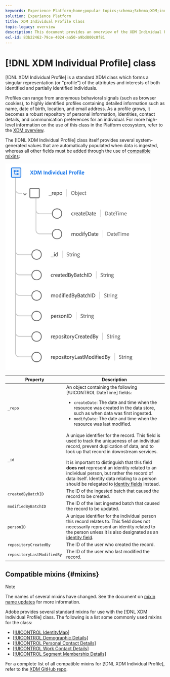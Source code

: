 ```yaml
---
keywords: Experience Platform;home;popular topics;schema;Schema;XDM;individual profile;fields;schemas;Schemas;identityMap;identity map;Identity map;Schema design;map;Map;union schema;union
solution: Experience Platform
title: XDM Individual Profile Class
topic-legacy: overview
description: This document provides an overview of the XDM Individual Profile class.
exl-id: 83b22462-79ce-4024-aa50-a9bd800c0f81
---
```

# [!DNL XDM Individual Profile] class

[!DNL XDM Individual Profile] is a standard XDM class which forms a singular representation (or "profile") of the attributes and interests of both identified and partially identified individuals.

Profiles can range from anonymous behavioral signals (such as browser cookies), to highly identified profiles containing detailed information such as name, date of birth, location, and email address. As a profile grows, it becomes a robust repository of personal information, identities, contact details, and communication preferences for an individual. For more high-level information on the use of this class in the Platform ecosystem, refer to the [XDM overview](../home.md#data-behaviors).

The [!DNL XDM Individual Profile] class itself provides several system-generated values that are automatically populated when data is ingested, whereas all other fields must be added through the use of [compatible mixins](#mixins):

![](../images/classes/individual-profile.png)

| Property | Description |
| --- | --- |
| `_repo` | An object containing the following [!UICONTROL DateTime] fields: <ul><li>`createDate`: The date and time when the resource was created in the data store, such as when data was first ingested.</li><li>`modifyDate`: The date and time when the resource was last modified.</li></ul> |
| `_id` |  A unique identifier for the record. This field is used to track the uniqueness of an individual record, prevent duplication of data, and to look up that record in downstream services.<br><br>It is important to distinguish that this field **does not** represent an identity related to an individual person, but rather the record of data itself. Identity data relating to a person should be relegated to [identity fields](../schema/composition.md#identity) instead. |
| `createdByBatchID` | The ID of the ingested batch that caused the record to be created. |
| `modifiedByBatchID` | The ID of the last ingested batch that caused the record to be updated. |
| `personID` | A unique identifier for the individual person this record relates to. This field does not necessarily represent an identity related to the person unless it is also designated as an [identity field](../schema/composition.md#identity). |
| `repositoryCreatedBy` | The ID of the user who created the record. |
| `repositoryLastModifiedBy` | The ID of the user who last modified the record. |

## Compatible mixins {#mixins}

>[!NOTE]
>
>The names of several mixins have changed. See the document on [mixin name updates](../mixins/name-updates.md) for more information.

Adobe provides several standard mixins for use with the [!DNL XDM Individual Profile] class. The following is a list some commonly used mixins for the class:

* [[!UICONTROL IdentityMap]](../mixins/profile/identitymap.md)
* [[!UICONTROL Demographic Details]](../mixins/profile/person-details.md)
* [[!UICONTROL Personal Contact Details]](../mixins/profile/personal-details.md)
* [[!UICONTROL Work Contact Details]](../mixins/profile/work-details.md)
* [[!UICONTROL Segment Membership Details]](../mixins/profile/segmentation.md)

For a complete list of all compatible mixins for [!DNL XDM Individual Profile], refer to the [XDM GitHub repo](https://github.com/adobe/xdm/tree/master/components/mixins/profile).